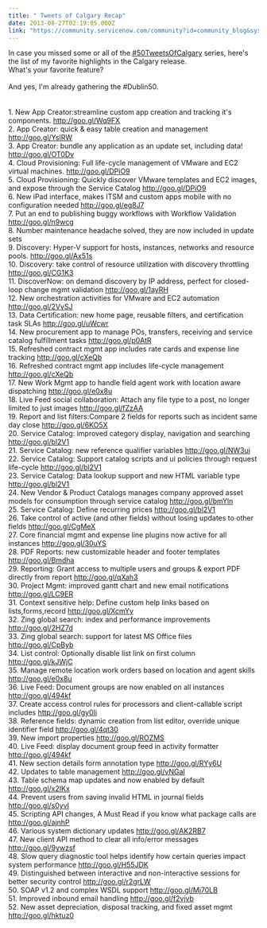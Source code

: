 ```yaml
---
title: " Tweets of Calgary Recap"
date: 2013-08-27T02:19:05.000Z
link: "https://community.servicenow.com/community?id=community_blog&sys_id=306ceaa1dbd0dbc01dcaf3231f961913"
---
```

<p>In case you missed some or all of the <a title="witter.com/search?q=%2350TweetsOfCalgary" href="https://twitter.com/search?q=%2350TweetsOfCalgary">#50TweetsOfCalgary</a> series, here's the list of my favorite highlights in the Calgary release.<br />What's your favorite feature?<br /><br />And yes, I'm already gathering the #Dublin50.<br /><!--break--><br /><br />1. New App Creator:streamline custom app creation and tracking it's components. <a title="o.gl/Wq9FX" href="http://goo.gl/Wq9FX">http://goo.gl/Wq9FX</a><br />2. App Creator: quick &amp; easy table creation and management <a title="o.gl/YslRW" href="http://goo.gl/YslRW">http://goo.gl/YslRW</a><br />3. App Creator: bundle any application as an update set, including data! <a title="o.gl/OT0Dv" href="http://goo.gl/OT0Dv">http://goo.gl/OT0Dv</a><br />4. Cloud Provisioning: Full life-cycle management of VMware and EC2 virtual machines. <a title="o.gl/DPiO9" href="http://goo.gl/DPiO9">http://goo.gl/DPiO9</a> <br />5. Cloud Provisioning: Quickly discover VMware templates and EC2 images, and expose through the Service Catalog <a title="o.gl/DPiO9" href="http://goo.gl/DPiO9">http://goo.gl/DPiO9</a><br />6. New iPad interface, makes ITSM and custom apps mobile with no configuration needed <a title="o.gl/eg8J7" href="http://goo.gl/eg8J7">http://goo.gl/eg8J7</a><br />7. Put an end to publishing buggy workflows with Workflow Validation <a title="o.gl/n9wcg" href="http://goo.gl/n9wcg">http://goo.gl/n9wcg</a><br />8. Number maintenance headache solved, they are now included in update sets <br />9. Discovery: Hyper-V support for hosts, instances, networks and resource pools. <a title="o.gl/Ax51s" href="http://goo.gl/Ax51s">http://goo.gl/Ax51s</a><br />10. Discovery: take control of resource utilization with discovery throttling <a title="o.gl/CG1K3" href="http://goo.gl/CG1K3">http://goo.gl/CG1K3</a><br />11. DiscoverNow: on demand discovery by IP address, perfect for closed-loop change mgmt validation <a title="o.gl/1ayRH" href="http://goo.gl/1ayRH">http://goo.gl/1ayRH</a><br />12. New orchestration activities for VMware and EC2 automation <a title="o.gl/2VvSJ" href="http://goo.gl/2VvSJ">http://goo.gl/2VvSJ</a><br />13. Data Certification: new home page, reusable filters, and certification task SLAs <a title="o.gl/uWcwr" href="http://goo.gl/uWcwr">http://goo.gl/uWcwr</a><br />14. New procurement app to manage POs, transfers, receiving and service catalog fulfillment tasks <a title="o.gl/p0AtR" href="http://goo.gl/p0AtR">http://goo.gl/p0AtR</a><br />15. Refreshed contract mgmt app includes rate cards and expense line tracking <a title="o.gl/cXeQb" href="http://goo.gl/cXeQb">http://goo.gl/cXeQb</a><br />16. Refreshed contract mgmt app includes life-cycle management <a title="o.gl/cXeQb" href="http://goo.gl/cXeQb">http://goo.gl/cXeQb</a><br />17. New Work Mgmt app to handle field agent work with location aware dispatching <a title="o.gl/e0x8u" href="http://goo.gl/e0x8u">http://goo.gl/e0x8u</a><br />18. Live Feed social collaboration: Attach any file type to a post, no longer limited to just images <a title="o.gl/fZzAA" href="http://goo.gl/fZzAA">http://goo.gl/fZzAA</a><br />19. Report and list filters:Compare 2 fields for reports such as incident same day close <a title="o.gl/6KO5X" href="http://goo.gl/6KO5X">http://goo.gl/6KO5X</a><br />20. Service Catalog: improved category display, navigation and searching <a title="o.gl/bl2V1" href="http://goo.gl/bl2V1">http://goo.gl/bl2V1</a><br />21. Service Catalog: new reference qualifier variables <a title="o.gl/NW3ui" href="http://goo.gl/NW3ui">http://goo.gl/NW3ui</a><br />22. Service Catalog: Support catalog scripts and ui policies through request life-cycle <a title="o.gl/bl2V1" href="http://goo.gl/bl2V1">http://goo.gl/bl2V1</a><br />23. Service Catalog: Data lookup support and new HTML variable type <a title="o.gl/bl2V1" href="http://goo.gl/bl2V1">http://goo.gl/bl2V1</a><br />24. New Vendor &amp; Product Catalogs manages company approved asset models for consumption through service catalog <a title="o.gl/bmYln" href="http://goo.gl/bmYln">http://goo.gl/bmYln</a><br />25. Service Catalog: Define recurring prices <a title="o.gl/bl2V1" href="http://goo.gl/bl2V1">http://goo.gl/bl2V1</a><br />26. Take control of active (and other fields) without losing updates to other fields <a title="o.gl/CgMeX" href="http://goo.gl/CgMeX">http://goo.gl/CgMeX</a><br />27. Core financial mgmt and expense line plugins now active for all instances <a title="o.gl/30uYS" href="http://goo.gl/30uYS">http://goo.gl/30uYS</a><br />28. PDF Reports: new customizable header and footer templates <a title="o.gl/Bmdha" href="http://goo.gl/Bmdha">http://goo.gl/Bmdha</a><br />29. Reporting: Grant access to multiple users and groups &amp; export PDF directly from report <a title="o.gl/qXah3" href="http://goo.gl/qXah3">http://goo.gl/qXah3</a><br />30. Project Mgmt: improved gantt chart and new email notifications <a title="o.gl/LC9ER" href="http://goo.gl/LC9ER">http://goo.gl/LC9ER</a><br />31. Context sensitive help: Define custom help links based on lists,forms,record <a title="o.gl/XcmYv" href="http://goo.gl/XcmYv">http://goo.gl/XcmYv</a><br />32. Zing global search: index and performance improvements <a title="o.gl/2HZ7d" href="http://goo.gl/2HZ7d">http://goo.gl/2HZ7d</a><br />33. Zing global search: support for latest MS Office files <a title="o.gl/CpByb" href="http://goo.gl/CpByb">http://goo.gl/CpByb</a><br />34. List control: Optionally disable list link on first column <a title="o.gl/kJWjC" href="http://goo.gl/kJWjC">http://goo.gl/kJWjC</a><br />35. Manage remote location work orders based on location and agent skills <a title="o.gl/e0x8u" href="http://goo.gl/e0x8u">http://goo.gl/e0x8u</a> <br />36. Live Feed: Document groups are now enabled on all instances <a title="o.gl/494kf" href="http://goo.gl/494kf">http://goo.gl/494kf</a><br />37. Create access control rules for processors and client-callable script includes <a title="o.gl/gy0Ii" href="http://goo.gl/gy0Ii">http://goo.gl/gy0Ii</a><br />38. Reference fields: dynamic creation from list editor, override unique identifier field <a title="o.gl/4qt30" href="http://goo.gl/4qt30">http://goo.gl/4qt30</a><br />39. New import properties <a title="o.gl/ROZMS" href="http://goo.gl/ROZMS">http://goo.gl/ROZMS</a><br />40. Live Feed: display document group feed in activity formatter <a title="o.gl/494kf" href="http://goo.gl/494kf">http://goo.gl/494kf</a><br />41. New section details form annotation type <a title="o.gl/RYy6U" href="http://goo.gl/RYy6U">http://goo.gl/RYy6U</a><br />42. Updates to table management <a title="o.gl/vNGaI" href="http://goo.gl/vNGaI">http://goo.gl/vNGaI</a><br />43. Table schema map updates and now enabled by default <a title="o.gl/x2IKx" href="http://goo.gl/x2IKx">http://goo.gl/x2IKx</a><br />44. Prevent users from saving invalid HTML in journal fields <a title="o.gl/s0yvI" href="http://goo.gl/s0yvI">http://goo.gl/s0yvI</a><br />45. Scripting API changes, A Must Read if you know what package calls are <a title="o.gl/ajnhP" href="http://goo.gl/ajnhP">http://goo.gl/ajnhP</a><br />46. Various system dictionary updates <a title="o.gl/AK2RB7" href="http://goo.gl/AK2RB7">http://goo.gl/AK2RB7</a><br />47. New client API method to clear all info/error messages <a title="o.gl/9ywzsf" href="http://goo.gl/9ywzsf">http://goo.gl/9ywzsf</a><br />48. Slow query diagnostic tool helps identify how certain queries impact system performance <a title="o.gl/H55JDK" href="http://goo.gl/H55JDK">http://goo.gl/H55JDK</a><br />49. Distinguished between interactive and non-interactive sessions for better security control <a title="o.gl/r2grLW" href="http://goo.gl/r2grLW">http://goo.gl/r2grLW</a> <br />50. SOAP v1.2 and complex WSDL support <a title="o.gl/Mj70LB" href="http://goo.gl/Mj70LB">http://goo.gl/Mj70LB</a><br />51. Improved inbound email handling <a title="o.gl/f2vjvb" href="http://goo.gl/f2vjvb">http://goo.gl/f2vjvb</a><br />52. New asset depreciation, disposal tracking, and fixed asset mgmt <a title="o.gl/hktuz0" href="http://goo.gl/hktuz0">http://goo.gl/hktuz0</a></p>